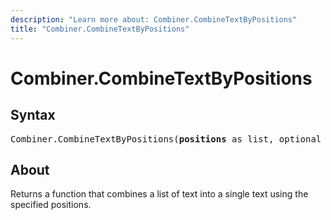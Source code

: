 ```yaml
---
description: "Learn more about: Combiner.CombineTextByPositions"
title: "Combiner.CombineTextByPositions"
---
```

# Combiner.CombineTextByPositions

## Syntax

<pre>
Combiner.CombineTextByPositions(<b>positions</b> as list, optional <b>template</b> as nullable text) as function
</pre>

## About

Returns a function that combines a list of text into a single text using the specified positions.
